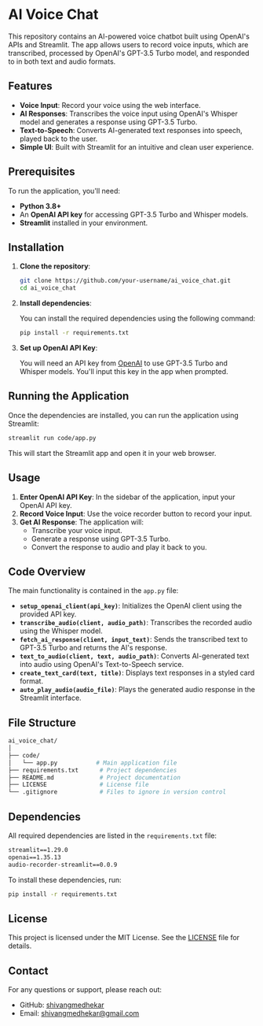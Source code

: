 # AI Voice Chat

This repository contains an AI-powered voice chatbot built using OpenAI's APIs and Streamlit. The app allows users to record voice inputs, which are transcribed, processed by OpenAI's GPT-3.5 Turbo model, and responded to in both text and audio formats.

## Features

- **Voice Input**: Record your voice using the web interface.
- **AI Responses**: Transcribes the voice input using OpenAI's Whisper model and generates a response using GPT-3.5 Turbo.
- **Text-to-Speech**: Converts AI-generated text responses into speech, played back to the user.
- **Simple UI**: Built with Streamlit for an intuitive and clean user experience.

## Prerequisites

To run the application, you'll need:

- **Python 3.8+**
- An **OpenAI API key** for accessing GPT-3.5 Turbo and Whisper models.
- **Streamlit** installed in your environment.

## Installation

1. **Clone the repository**:

    ```bash
    git clone https://github.com/your-username/ai_voice_chat.git
    cd ai_voice_chat
    ```

2. **Install dependencies**:

    You can install the required dependencies using the following command:

    ```bash
    pip install -r requirements.txt
    ```

3. **Set up OpenAI API Key**:

    You will need an API key from [OpenAI](https://platform.openai.com) to use GPT-3.5 Turbo and Whisper models. You'll input this key in the app when prompted.

## Running the Application

Once the dependencies are installed, you can run the application using Streamlit:

```bash
streamlit run code/app.py
```

This will start the Streamlit app and open it in your web browser.

## Usage

1. **Enter OpenAI API Key**: In the sidebar of the application, input your OpenAI API key.
2. **Record Voice Input**: Use the voice recorder button to record your input.
3. **Get AI Response**: The application will:
   - Transcribe your voice input.
   - Generate a response using GPT-3.5 Turbo.
   - Convert the response to audio and play it back to you.

## Code Overview

The main functionality is contained in the `app.py` file:

- **`setup_openai_client(api_key)`**: Initializes the OpenAI client using the provided API key.
- **`transcribe_audio(client, audio_path)`**: Transcribes the recorded audio using the Whisper model.
- **`fetch_ai_response(client, input_text)`**: Sends the transcribed text to GPT-3.5 Turbo and returns the AI's response.
- **`text_to_audio(client, text, audio_path)`**: Converts AI-generated text into audio using OpenAI's Text-to-Speech service.
- **`create_text_card(text, title)`**: Displays text responses in a styled card format.
- **`auto_play_audio(audio_file)`**: Plays the generated audio response in the Streamlit interface.

## File Structure

```bash
ai_voice_chat/
│
├── code/
│   └── app.py           # Main application file
├── requirements.txt      # Project dependencies
├── README.md             # Project documentation
├── LICENSE               # License file
└── .gitignore            # Files to ignore in version control
```

## Dependencies

All required dependencies are listed in the `requirements.txt` file:

```txt
streamlit==1.29.0
openai==1.35.13
audio-recorder-streamlit==0.0.9
```

To install these dependencies, run:

```bash
pip install -r requirements.txt
```

## License

This project is licensed under the MIT License. See the [LICENSE](LICENSE) file for details.

## Contact

For any questions or support, please reach out:

- GitHub: [shivangmedhekar](https://github.com/shivangmedhekar)
- Email: shivangmedhekar@gmail.com